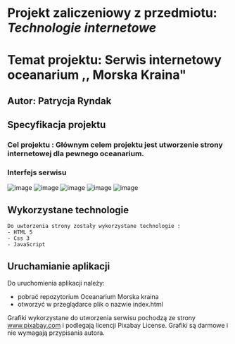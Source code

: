 # Projekt zaliczeniowy z przedmiotu: _**Technologie internetowe**_

# Temat projektu: Serwis internetowy oceanarium ,, Morska Kraina"
## Autor: Patrycja Ryndak
## Specyfikacja projektu
### Cel projektu : Głównym celem projektu jest utworzenie strony internetowej dla pewnego oceanarium.

### Interfejs serwisu
![image](https://user-images.githubusercontent.com/63348363/140929168-13c4c620-b4a6-448b-9d52-b3c3265193e2.png)
![image](https://user-images.githubusercontent.com/63348363/140929235-813beb32-8d8b-4618-8a8f-3eac2ad6d3e1.png)
![image](https://user-images.githubusercontent.com/63348363/140929309-0a09aedc-25bc-4b8f-874d-fd8c982add55.png)
![image](https://user-images.githubusercontent.com/63348363/140929390-b5fbff45-77e1-498e-aa62-1d53c3de0dd9.png)
![image](https://user-images.githubusercontent.com/63348363/140929472-d3222771-5f55-49ac-9e6e-3c1b526c93db.png)



## Wykorzystane technologie
	Do uwtorzenia strony zostały wykorzystane technologie :
	- HTML 5 
	- Css 3 
	- JavaScript
## Uruchamianie aplikacji
Do uruchomienia aplikacji należy: 
- pobrać repozytorium Oceanarium Morska kraina
- otworzyć w przeglądarce plik o nazwie index.html

Grafiki wykorzystane do utworzenia serwisu pochodzą ze strony www.pixabay.com i podlegają licencji Pixabay License. Grafiki są darmowe i nie wymagają przypisania autora.
